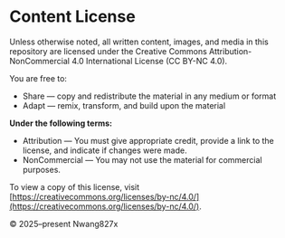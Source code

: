 # Content License

Unless otherwise noted, all written content, images, and media in this repository are licensed under the Creative Commons Attribution-NonCommercial 4.0 International License (CC BY-NC 4.0).

You are free to:

- Share — copy and redistribute the material in any medium or format
- Adapt — remix, transform, and build upon the material

**Under the following terms:**

- Attribution — You must give appropriate credit, provide a link to the license, and indicate if changes were made.
- NonCommercial — You may not use the material for commercial purposes.

To view a copy of this license, visit [https://creativecommons.org/licenses/by-nc/4.0/](https://creativecommons.org/licenses/by-nc/4.0/).

© 2025–present Nwang827x

